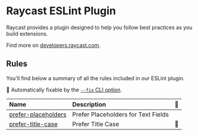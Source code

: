 # Raycast ESLint Plugin

Raycast provides a plugin designed to help you follow best practices as you build extensions.

Find more on [developers.raycast.com](https://developers.raycast.com/information/tools/eslint).

## Rules

You'll find below a summary of all the rules included in our ESLint plugin.

<!-- begin auto-generated rules list -->

🔧 Automatically fixable by the [`--fix` CLI option](https://eslint.org/docs/user-guide/command-line-interface#--fix).

| Name                                                     | Description                         | 🔧 |
| :------------------------------------------------------- | :---------------------------------- | :- |
| [prefer-placeholders](docs/rules/prefer-placeholders.md) | Prefer Placeholders for Text Fields |    |
| [prefer-title-case](docs/rules/prefer-title-case.md)     | Prefer Title Case                   | 🔧 |

<!-- end auto-generated rules list -->
